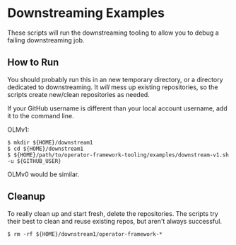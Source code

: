 # Downstreaming Examples

These scripts will run the downstreaming tooling to allow you to debug a failing
downstreaming job.

## How to Run

You should probably run this in an new temporary directory, or a directory dedicated to downstreaming.
It _will_ mess up existing repositories, so the scripts create new/clean repositories as needed.

If your GitHub username is different than your local account username, add it to the command line.

OLMv1:
```
$ mkdir ${HOME}/downstream1
$ cd ${HOME}/downstream1
$ ${HOME}/path/to/operator-framework-tooling/examples/downstream-v1.sh -u ${GITHUB_USER}
```

OLMv0 would be similar.

## Cleanup

To really clean up and start fresh, delete the repositories. The scripts try their best to clean
and reuse existing repos, but aren't always successful.

```
$ rm -rf ${HOME}/downstream1/operator-framework-*
```
